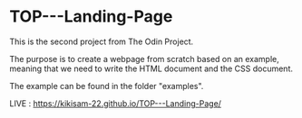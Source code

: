 # TOP---Landing-Page

This is the second project from The Odin Project. 

The purpose is to create a webpage from scratch based on an example, meaning that we need to write the HTML document and the CSS document. 

The example can be found in the folder "examples". 

LIVE : https://kikisam-22.github.io/TOP---Landing-Page/
